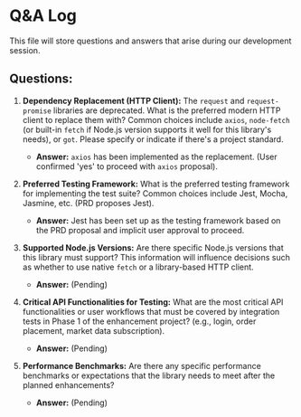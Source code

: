 # Q&A Log

This file will store questions and answers that arise during our development session.

## Questions:

1.  **Dependency Replacement (HTTP Client):** The `request` and `request-promise` libraries are deprecated. What is the preferred modern HTTP client to replace them with? Common choices include `axios`, `node-fetch` (or built-in `fetch` if Node.js version supports it well for this library's needs), or `got`. Please specify or indicate if there's a project standard.
    *   **Answer:** `axios` has been implemented as the replacement. (User confirmed 'yes' to proceed with `axios` proposal).

2.  **Preferred Testing Framework:** What is the preferred testing framework for implementing the test suite? Common choices include Jest, Mocha, Jasmine, etc. (PRD proposes Jest).
    *   **Answer:** Jest has been set up as the testing framework based on the PRD proposal and implicit user approval to proceed.

3.  **Supported Node.js Versions:** Are there specific Node.js versions that this library must support? This information will influence decisions such as whether to use native `fetch` or a library-based HTTP client.
    *   **Answer:** (Pending)

4.  **Critical API Functionalities for Testing:** What are the most critical API functionalities or user workflows that must be covered by integration tests in Phase 1 of the enhancement project? (e.g., login, order placement, market data subscription).
    *   **Answer:** (Pending)

5.  **Performance Benchmarks:** Are there any specific performance benchmarks or expectations that the library needs to meet after the planned enhancements?
    *   **Answer:** (Pending) 